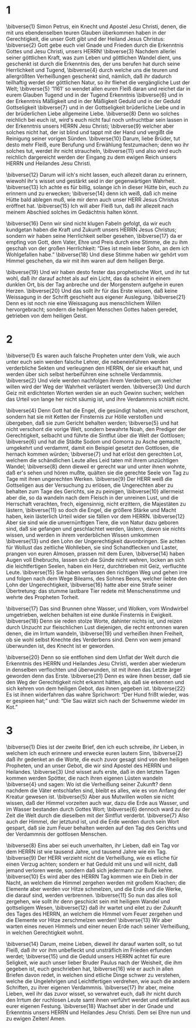 # 1 
\bibverse{1} Simon Petrus, ein Knecht und Apostel Jesu Christi, denen, die mit uns ebendenselben teuren Glauben überkommen haben in der Gerechtigkeit, die unser Gott gibt und der Heiland Jesus Christus: \bibverse{2} Gott gebe euch viel Gnade und Frieden durch die Erkenntnis Gottes und Jesu Christi, unsers HERRN! \bibverse{3} Nachdem allerlei seiner göttlichen Kraft, was zum Leben und göttlichen Wandel dient, uns geschenkt ist durch die Erkenntnis des, der uns berufen hat durch seine Herrlichkeit und Tugend, \bibverse{4} durch welche uns die teuren und allergrößten Verheißungen geschenkt sind, nämlich, daß ihr dadurch teilhaftig werdet der göttlichen Natur, so ihr fliehet die vergängliche Lust der Welt; \bibverse{5} ‘1161’ so wendet allen euren Fleiß daran und reichet dar in eurem Glauben Tugend und in der Tugend Erkenntnis \bibverse{6} und in der Erkenntnis Mäßigkeit und in der Mäßigkeit Geduld und in der Geduld Gottseligkeit \bibverse{7} und in der Gottseligkeit brüderliche Liebe und in der brüderlichen Liebe allgemeine Liebe. \bibverse{8} Denn wo solches reichlich bei euch ist, wird's euch nicht faul noch unfruchtbar sein lassen in der Erkenntnis unsers HERRN Jesu Christi; \bibverse{9} welcher aber solches nicht hat, der ist blind und tappt mit der Hand und vergißt die Reinigung seiner vorigen Sünden. \bibverse{10} Darum, liebe Brüder, tut desto mehr Fleiß, eure Berufung und Erwählung festzumachen; denn wo ihr solches tut, werdet ihr nicht straucheln, \bibverse{11} und also wird euch reichlich dargereicht werden der Eingang zu dem ewigen Reich unsers HERRN und Heilandes Jesu Christi. 

\bibverse{12} Darum will ich's nicht lassen, euch allezeit daran zu erinnern, wiewohl ihr's wisset und gestärkt seid in der gegenwärtigen Wahrheit. \bibverse{13} Ich achte es für billig, solange ich in dieser Hütte bin, euch zu erinnern und zu erwecken; \bibverse{14} denn ich weiß, daß ich meine Hütte bald ablegen muß, wie mir denn auch unser HERR Jesus Christus eröffnet hat. \bibverse{15} Ich will aber Fleiß tun, daß ihr allezeit nach meinem Abschied solches im Gedächtnis halten könnt. 

\bibverse{16} Denn wir sind nicht klugen Fabeln gefolgt, da wir euch kundgetan haben die Kraft und Zukunft unsers HERRN Jesus Christus; sondern wir haben seine Herrlichkeit selber gesehen, \bibverse{17} da er empfing von Gott, dem Vater, Ehre und Preis durch eine Stimme, die zu ihm geschah von der großen Herrlichkeit: “Dies ist mein lieber Sohn, an dem ich Wohlgefallen habe.” \bibverse{18} Und diese Stimme haben wir gehört vom Himmel geschehen, da wir mit ihm waren auf dem heiligen Berge. 

\bibverse{19} Und wir haben desto fester das prophetische Wort, und ihr tut wohl, daß ihr darauf achtet als auf ein Licht, das da scheint in einem dunklen Ort, bis der Tag anbreche und der Morgenstern aufgehe in euren Herzen. \bibverse{20} Und das sollt ihr für das Erste wissen, daß keine Weissagung in der Schrift geschieht aus eigener Auslegung. \bibverse{21} Denn es ist noch nie eine Weissagung aus menschlichem Willen hervorgebracht; sondern die heiligen Menschen Gottes haben geredet, getrieben von dem heiligen Geist. 

# 2 
\bibverse{1} Es waren auch falsche Propheten unter dem Volk, wie auch unter euch sein werden falsche Lehrer, die nebeneinführen werden verderbliche Sekten und verleugnen den HERRN, der sie erkauft hat, und werden über sich selbst herbeiführen eine schnelle Verdammnis. \bibverse{2} Und viele werden nachfolgen ihrem Verderben; um welcher willen wird der Weg der Wahrheit verlästert werden. \bibverse{3} Und durch Geiz mit erdichteten Worten werden sie an euch Gewinn suchen; welchen das Urteil von lange her nicht säumig ist, und ihre Verdammnis schläft nicht. 

\bibverse{4} Denn Gott hat die Engel, die gesündigt haben, nicht verschont, sondern hat sie mit Ketten der Finsternis zur Hölle verstoßen und übergeben, daß sie zum Gericht behalten werden; \bibverse{5} und hat nicht verschont die vorige Welt, sondern bewahrte Noah, den Prediger der Gerechtigkeit, selbacht und führte die Sintflut über die Welt der Gottlosen; \bibverse{6} und hat die Städte Sodom und Gomorra zu Asche gemacht, umgekehrt und verdammt, damit ein Beispiel gesetzt den Gottlosen, die hernach kommen würden; \bibverse{7} und hat erlöst den gerechten Lot, welchem die schändlichen Leute alles Leid taten mit ihrem unzüchtigen Wandel; \bibverse{8} denn dieweil er gerecht war und unter ihnen wohnte, daß er's sehen und hören mußte, quälten sie die gerechte Seele von Tag zu Tage mit ihren ungerechten Werken. \bibverse{9} Der HERR weiß die Gottseligen aus der Versuchung zu erlösen, die Ungerechten aber zu behalten zum Tage des Gerichts, sie zu peinigen, \bibverse{10} allermeist aber die, so da wandeln nach dem Fleisch in der unreinen Lust, und die Herrschaft verachten, frech, eigensinnig, nicht erzittern, die Majestäten zu lästern, \bibverse{11} so doch die Engel, die größere Stärke und Macht haben, kein lästerlich Urteil wider sie fällen vor dem HERRN. \bibverse{12} Aber sie sind wie die unvernünftigen Tiere, die von Natur dazu geboren sind, daß sie gefangen und geschlachtet werden, lästern, davon sie nichts wissen, und werden in ihrem verderblichen Wissen umkommen \bibverse{13} und den Lohn der Ungerechtigkeit davonbringen. Sie achten für Wollust das zeitliche Wohlleben, sie sind Schandflecken und Laster, prangen von euren Almosen, prassen mit dem Euren, \bibverse{14} haben Augen voll Ehebruchs, lassen sich die Sünde nicht wehren, locken an sich die leichtfertigen Seelen, haben ein Herz, durchtrieben mit Geiz, verfluchte Leute. \bibverse{15} Sie haben verlassen den richtigen Weg und gehen irre und folgen nach dem Wege Bileams, des Sohnes Beors, welcher liebte den Lohn der Ungerechtigkeit, \bibverse{16} hatte aber eine Strafe seiner Übertretung: das stumme lastbare Tier redete mit Menschenstimme und wehrte des Propheten Torheit. 

\bibverse{17} Das sind Brunnen ohne Wasser, und Wolken, vom Windwirbel umgetrieben, welchen behalten ist eine dunkle Finsternis in Ewigkeit. \bibverse{18} Denn sie reden stolze Worte, dahinter nichts ist, und reizen durch Unzucht zur fleischlichen Lust diejenigen, die recht entronnen waren denen, die im Irrtum wandeln, \bibverse{19} und verheißen ihnen Freiheit, ob sie wohl selbst Knechte des Verderbens sind. Denn von wem jemand überwunden ist, des Knecht ist er geworden. 

\bibverse{20} Denn so sie entflohen sind dem Unflat der Welt durch die Erkenntnis des HERRN und Heilandes Jesu Christi, werden aber wiederum in denselben verflochten und überwunden, ist mit ihnen das Letzte ärger geworden denn das Erste. \bibverse{21} Denn es wäre ihnen besser, daß sie den Weg der Gerechtigkeit nicht erkannt hätten, als daß sie erkennen und sich kehren von dem heiligen Gebot, das ihnen gegeben ist. \bibverse{22} Es ist ihnen widerfahren das wahre Sprichwort: “Der Hund frißt wieder, was er gespieen hat;” und: “Die Sau wälzt sich nach der Schwemme wieder im Kot.” 

# 3 
\bibverse{1} Dies ist der zweite Brief, den ich euch schreibe, ihr Lieben, in welchem ich euch erinnere und erwecke euren lautern Sinn, \bibverse{2} daß ihr gedenket an die Worte, die euch zuvor gesagt sind von den heiligen Propheten, und an unser Gebot, die wir sind Apostel des HERRN und Heilandes. \bibverse{3} Und wisset aufs erste, daß in den letzten Tagen kommen werden Spötter, die nach ihren eigenen Lüsten wandeln \bibverse{4} und sagen: Wo ist die Verheißung seiner Zukunft? denn nachdem die Väter entschlafen sind, bleibt es alles, wie es von Anfang der Kreatur gewesen ist. \bibverse{5} Aber aus Mutwillen wollen sie nicht wissen, daß der Himmel vorzeiten auch war, dazu die Erde aus Wasser, und im Wasser bestanden durch Gottes Wort; \bibverse{6} dennoch ward zu der Zeit die Welt durch die dieselben mit der Sintflut verderbt. \bibverse{7} Also auch der Himmel, der jetztund ist, und die Erde werden durch sein Wort gespart, daß sie zum Feuer behalten werden auf den Tag des Gerichts und der Verdammnis der gottlosen Menschen. 

\bibverse{8} Eins aber sei euch unverhalten, ihr Lieben, daß ein Tag vor dem HERRN ist wie tausend Jahre, und tausend Jahre wie ein Tag. \bibverse{9} Der HERR verzieht nicht die Verheißung, wie es etliche für einen Verzug achten; sondern er hat Geduld mit uns und will nicht, daß jemand verloren werde, sondern daß sich jedermann zur Buße kehre. \bibverse{10} Es wird aber des HERRN Tag kommen wie ein Dieb in der Nacht, an welchem die Himmel zergehen werden mit großem Krachen; die Elemente aber werden vor Hitze schmelzen, und die Erde und die Werke, die darauf sind, werden verbrennen. \bibverse{11} So nun das alles soll zergehen, wie sollt ihr denn geschickt sein mit heiligem Wandel und gottseligem Wesen, \bibverse{12} daß ihr wartet und eilet zu der Zukunft des Tages des HERRN, an welchem die Himmel vom Feuer zergehen und die Elemente vor Hitze zerschmelzen werden! \bibverse{13} Wir aber warten eines neuen Himmels und einer neuen Erde nach seiner Verheißung, in welchen Gerechtigkeit wohnt. 

\bibverse{14} Darum, meine Lieben, dieweil ihr darauf warten sollt, so tut Fleiß, daß ihr vor ihm unbefleckt und unsträflich im Frieden erfunden werdet; \bibverse{15} und die Geduld unsers HERRN achtet für eure Seligkeit, wie auch unser lieber Bruder Paulus nach der Weisheit, die ihm gegeben ist, euch geschrieben hat, \bibverse{16} wie er auch in allen Briefen davon redet, in welchen sind etliche Dinge schwer zu verstehen, welche die Ungelehrigen und Leichtfertigen verdrehen, wie auch die andern Schriften, zu ihrer eigenen Verdammnis. \bibverse{17} Ihr aber, meine Lieben, weil ihr das zuvor wisset, so verwahret euch, daß ihr nicht durch den Irrtum der ruchlosen Leute samt ihnen verführt werdet und entfallet aus eurer eigenen Festung. \bibverse{18} Wachset aber in der Gnade und Erkenntnis unsers HERRN und Heilandes Jesu Christi. Dem sei Ehre nun und zu ewigen Zeiten! Amen. 